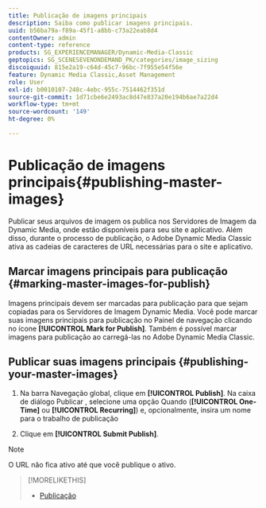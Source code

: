 ```yaml
---
title: Publicação de imagens principais
description: Saiba como publicar imagens principais.
uuid: b56ba79a-f89a-45f1-a8bb-c73a22eab8d4
contentOwner: admin
content-type: reference
products: SG_EXPERIENCEMANAGER/Dynamic-Media-Classic
geptopics: SG_SCENESEVENONDEMAND_PK/categories/image_sizing
discoiquuid: 815e2a19-c64d-45c7-96bc-7f955e54f56e
feature: Dynamic Media Classic,Asset Management
role: User
exl-id: b0010107-248c-4ebc-955c-7514462f351d
source-git-commit: 1d71cbe6e2493ac8d47e837a20e194b6ae7a22d4
workflow-type: tm+mt
source-wordcount: '149'
ht-degree: 0%

---
```


# Publicação de imagens principais{#publishing-master-images}

Publicar seus arquivos de imagem os publica nos Servidores de Imagem da Dynamic Media, onde estão disponíveis para seu site e aplicativo. Além disso, durante o processo de publicação, o Adobe Dynamic Media Classic ativa as cadeias de caracteres de URL necessárias para o site e aplicativo.

## Marcar imagens principais para publicação {#marking-master-images-for-publish}

Imagens principais devem ser marcadas para publicação para que sejam copiadas para os Servidores de Imagem Dynamic Media. Você pode marcar suas imagens principais para publicação no Painel de navegação clicando no ícone **[!UICONTROL Mark for Publish]**. Também é possível marcar imagens para publicação ao carregá-las no Adobe Dynamic Media Classic.

## Publicar suas imagens principais {#publishing-your-master-images}

1. Na barra Navegação global, clique em **[!UICONTROL Publish]**. Na caixa de diálogo Publicar , selecione uma opção Quando (**[!UICONTROL One-Time]** ou **[!UICONTROL Recurring]**) e, opcionalmente, insira um nome para o trabalho de publicação

1. Clique em **[!UICONTROL Submit Publish]**.

>[!NOTE]
>
>O URL não fica ativo até que você publique o ativo.

>[!MORELIKETHIS]
>
>* [Publicação](publishing-files.md#publishing_files)


